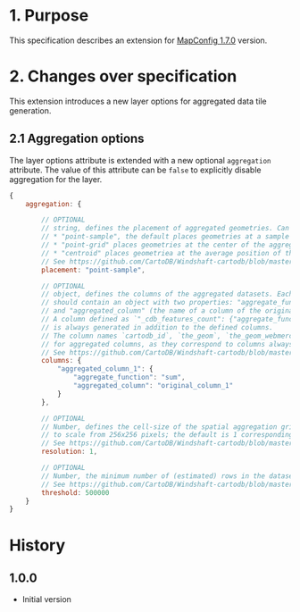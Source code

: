 # 1. Purpose

This specification describes an extension for
[MapConfig 1.7.0](https://github.com/CartoDB/Windshaft/blob/master/doc/MapConfig-1.7.0.md) version.


# 2. Changes over specification

This extension introduces a new layer options for aggregated data tile generation.

## 2.1 Aggregation options

The layer options attribute is extended with a new optional `aggregation` attribute.
The value of this attribute can be `false` to explicitly disable aggregation for the layer.

```javascript
{
    aggregation: {

        // OPTIONAL
        // string, defines the placement of aggregated geometries. Can be one of:
        // * "point-sample", the default places geometries at a sample point (one of the aggregated geometries)
        // * "point-grid" places geometries at the center of the aggregation grid cells
        // * "centroid" places geometriea at the average position of the aggregated points
        // See https://github.com/CartoDB/Windshaft-cartodb/blob/master/docs/aggregation.md#placement for more details
        placement: "point-sample",

        // OPTIONAL
        // object, defines the columns of the aggregated datasets. Each property corresponds to a columns name and
        // should contain an object with two properties: "aggregate_function" (one of "sum", "max", "min", "avg", "mode" or "count"),
        // and "aggregated_column" (the name of a column of the original layer query or "*")
        // A column defined as `"_cdb_features_count": {"aggregate_function": "count", aggregated_column: "*"}`
        // is always generated in addition to the defined columns.
        // The column names `cartodb_id`, `the_geom`, `the_geom_webmercator` and `_cdb_feature_count` cannot be used
        // for aggregated columns, as they correspond to columns always present in the result.
        // See https://github.com/CartoDB/Windshaft-cartodb/blob/master/docs/aggregation.md#columns for more details
        columns: {
            "aggregated_column_1": {
                "aggregate_function": "sum",
                "aggregated_column": "original_column_1"
            }
        },

        // OPTIONAL
        // Number, defines the cell-size of the spatial aggregation grid as a pixel resolution power of two (1/4, 1/2,... 2, 4, 16)
        // to scale from 256x256 pixels; the default is 1 corresponding to 256x256 cells per tile.
        // See https://github.com/CartoDB/Windshaft-cartodb/blob/master/docs/aggregation.md#resolution for more details
        resolution: 1,

        // OPTIONAL
        // Number, the minimum number of (estimated) rows in the dataset (query results) for aggregation to be applied.
        // See https://github.com/CartoDB/Windshaft-cartodb/blob/master/docs/aggregation.md#threshold for more details
        threshold: 500000
    }
}
```

# History

## 1.0.0

 - Initial version
